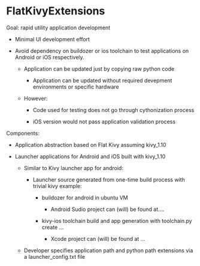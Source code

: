# FlatKivyExtensions


Goal: rapid utility application development

- Minimal UI development effort

- Avoid dependency on buildozer or ios toolchain to test applications on Android or iOS respectively.

    - Application can be updated just by copying raw python code 

        - Application can be updated without required devepment environments or specific hardware

     - However: 
        
         - Code used for testing does not go through cythonization process

         - iOS version would not pass application validation process


Components:

- Application abstraction based on Flat Kivy assuming kivy_1.10

- Launcher applications for Android and iOS built with kivy_1.10

    - Similar to Kivy launcher app for android:
    
        - Launcher source generated from one-time build process with trivial kivy example:
        
            - buildozer for android in ubuntu VM 
            
                - Android Sudio project can (will) be found at.... <android studio project>
            
            - kivy-ios toolchain build and app generation with toolchain.py create ...
            
                - Xcode project can (will) be found at ... <xcode project>

    - Developer specifies application path and python path extensions via a launcher_config.txt file


